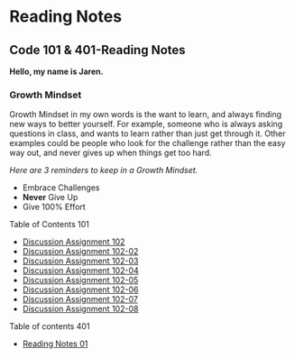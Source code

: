 # Reading Notes
## Code 101 & 401-Reading Notes

**Hello, my name is Jaren.**

### Growth Mindset
Growth Mindset in my own words is the want to learn, and always finding new ways to better yourself. For example, someone who is always asking questions in class, and wants to learn rather than just get through it. Other examples could be people who look for the challenge rather than the easy way out, and never gives up when things get too hard.

*Here are 3 reminders to keep in a Growth Mindset.*

- Embrace Challenges
- **Never** Give Up
- Give 100% Effort

Table of Contents 101
- [Discussion Assignment 102](/Discussion.md)
- [Discussion Assignment 102-02](/Discussion-02.md)
- [Discussion Assignment 102-03](/Discussion-03.md)
- [Discussion Assignment 102-04](/Discussion-04.md)
- [Discussion Assignment 102-05](/Discussion-05.md)
- [Discussion Assignment 102-06](/Discussion-06.md)
- [Discussion Assignment 102-07](/Discussion-07.md)
- [Discussion Assignment 102-08](/Discussion-08.md)


Table of contents 401
- [Reading Notes 01](/ReadingNotes01.md)

